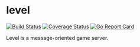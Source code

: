# level
[![Build Status](https://travis-ci.org/heynemann/level.svg?branch=master)](https://travis-ci.org/heynemann/level)
[![Coverage Status](https://coveralls.io/repos/github/heynemann/level/badge.svg?branch=master)](https://coveralls.io/github/heynemann/level?branch=master)
[![Go Report Card](https://goreportcard.com/badge/github.com/heynemann/level)](https://goreportcard.com/report/github.com/heynemann/level)

Level is a message-oriented game server.

